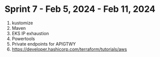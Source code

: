 <h1>Sprint 7 - Feb 5, 2024 - Feb 11, 2024</h1>

1. kustomize
2. Maven
3. EKS IP exhaustion
4. Powertools
5. Private endpoints for APIGTWY
6. https://developer.hashicorp.com/terraform/tutorials/aws